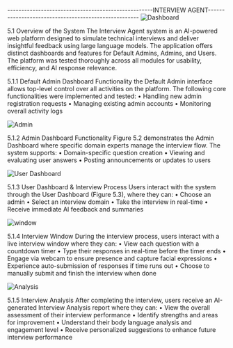 ----------------------------------------------------INTERVIEW AGENT-----------------------------------------------------
![Dashboard](https://github.com/user-attachments/assets/c2578217-2869-47fc-97b9-381aca58ade9)

5.1 Overview of the System
The Interview Agent system is an AI-powered web platform designed to simulate technical interviews and deliver insightful feedback using large language models. The application offers distinct dashboards and features for Default Admins, Admins, and Users. The platform was tested thoroughly across all modules for usability, efficiency, and AI response relevance.

5.1.1 Default Admin Dashboard Functionality
 the Default Admin interface allows top-level control over all activities on the platform. The following core functionalities were implemented and tested:
•	Handling new admin registration requests
•	Managing existing admin accounts
•	Monitoring overall activity logs

![Admin](https://github.com/user-attachments/assets/f0a2ba88-ce84-45f1-bc23-9d0ed913a3b4)

5.1.2 Admin Dashboard Functionality
Figure 5.2 demonstrates the Admin Dashboard where specific domain experts manage the interview flow. The system supports:
•	Domain-specific question creation
•	Viewing and evaluating user answers
•	Posting announcements or updates to users
 
![User Dashboard](https://github.com/user-attachments/assets/d0a78068-29ff-4f56-a7dc-8aba3359345b)

5.1.3 User Dashboard & Interview Process
Users interact with the system through the User Dashboard (Figure 5.3), where they can:
•	Choose an admin
•	Select an interview domain
•	Take the interview in real-time
•	Receive immediate AI feedback and summaries
 
![window](https://github.com/user-attachments/assets/8ccabb47-8562-48c8-a5f5-e76d3e18b6a2)

5.1.4 Interview Window
During the interview process, users interact with a live interview window where they can:
•	View each question with a countdown timer
•	Type their responses in real-time before the timer ends
•	Engage via webcam to ensure presence and capture facial expressions
•	Experience auto-submission of responses if time runs out
•	Choose to manually submit and finish the interview when done

![Analysis](https://github.com/user-attachments/assets/46d0b2ec-88dc-4511-b460-6fc2745a36f8)

5.1.5 Interview Analysis
After completing the interview, users receive an AI-generated Interview Analysis report where they can:
•	View the overall assessment of their interview performance
•	Identify strengths and areas for improvement
•	Understand their body language analysis and engagement level
•	Receive personalized suggestions to enhance future interview performance


